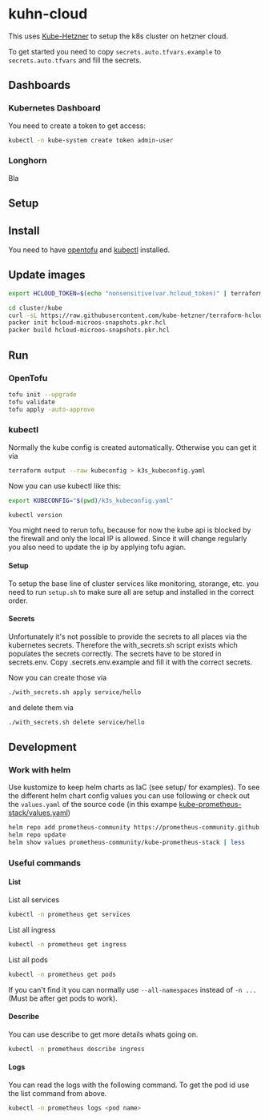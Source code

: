 # kuhn-cloud

This uses [Kube-Hetzner](https://github.com/kube-hetzner/terraform-hcloud-kube-hetzner) to setup the k8s cluster on hetzner cloud.

To get started you need to copy `secrets.auto.tfvars.example` to `secrets.auto.tfvars` and fill the secrets.

## Dashboards

### Kubernetes Dashboard

You need to create a token to get access:

```sh
kubectl -n kube-system create token admin-user
```
### Longhorn

Bla

## Setup

## Install

You need to have [opentofu](https://opentofu.org/) and [kubectl](https://kubernetes.io/docs/reference/kubectl/) installed.

## Update images

```sh
export HCLOUD_TOKEN=$(echo "nonsensitive(var.hcloud_token)" | terraform console -var-file secrets.auto.tfvars | sed -e 's/^"//' -e 's/"$//')

cd cluster/kube
curl -sL https://raw.githubusercontent.com/kube-hetzner/terraform-hcloud-kube-hetzner/master/packer-template/hcloud-microos-snapshots.pkr.hcl -o "hcloud-microos-snapshots.pkr.hcl"
packer init hcloud-microos-snapshots.pkr.hcl
packer build hcloud-microos-snapshots.pkr.hcl
```

## Run

### OpenTofu

```sh
tofu init --upgrade
tofu validate
tofu apply -auto-approve
```

### kubectl

Normally the kube config is created automatically. Otherwise you can get it via 
```sh
terraform output --raw kubeconfig > k3s_kubeconfig.yaml
```

Now you can use kubectl like this:
```sh
export KUBECONFIG="$(pwd)/k3s_kubeconfig.yaml"

kubectl version
```

You might need to rerun tofu, because for now the kube api is blocked by the firewall and only the local IP is allowed. Since it will change regularly you also need to update the ip by applying tofu agian.

#### Setup

To setup the base line of cluster services like monitoring, storange, etc. you need to run `setup.sh` to make sure all are setup and installed in the correct order.

#### Secrets

Unfortunately it's not possible to provide the secrets to all places via the kubernetes secrets. Therefore the with_secrets.sh script exists which populates the secrets correctly. The secrets have to be stored in secrets.env. Copy .secrets.env.example and fill it with the correct secrets. 

Now you can create those via

```sh
./with_secrets.sh apply service/hello
```

and delete them via

```sh
./with_secrets.sh delete service/hello
```

## Development

### Work with helm

Use kustomize to keep helm charts as IaC (see setup/ for examples). To see the different helm chart config values you can use following or check out the `values.yaml` of the source code (in this exampe [kube-prometheus-stack/values.yaml](https://github.com/prometheus-community/helm-charts/blob/main/charts/kube-prometheus-stack/values.yaml))

```sh
helm repo add prometheus-community https://prometheus-community.github.io/helm-charts
helm repo update
helm show values prometheus-community/kube-prometheus-stack | less
```

### Useful commands

#### List

List all services
```sh
kubectl -n prometheus get services
```

List all ingress
```sh
kubectl -n prometheus get ingress
```

List all pods
```sh
kubectl -n prometheus get pods
```

If you can't find it you can normally use `--all-namespaces` instead of `-n ...` (Must be after get pods to work).

#### Describe

You can use describe to get more details whats going on.

```sh
kubectl -n prometheus describe ingress
```

#### Logs

You can read the logs with the following command. To get the pod id use the list command from above.

```sh
kubectl -n prometheus logs <pod name>
```